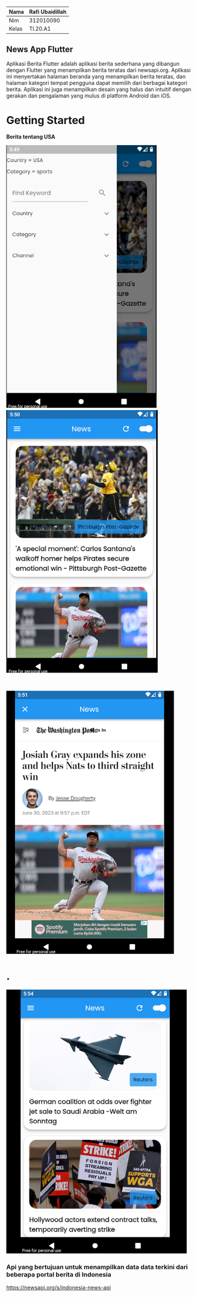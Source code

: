 | Nama  | Rafi Ubaidillah       |
| ----- | --------------------- |
| Nim   | 312010090             |
| Kelas | TI.20.A1              |

## News App Flutter

Aplikasi Berita Flutter adalah aplikasi berita sederhana yang dibangun dengan Flutter yang menampilkan berita teratas dari newsapi.org. Aplikasi ini menyertakan halaman beranda yang menampilkan berita teratas, dan halaman kategori tempat pengguna dapat memilih dari berbagai kategori berita. Aplikasi ini juga menampilkan desain yang halus dan intuitif dengan gerakan dan pengalaman yang mulus di platform Android dan iOS.

# Getting Started

<b> Berita tentang USA </b>

![p](ScreenShots/news%201.png)
![p](ScreenShots/news%202.png)

<br>

![p](ScreenShots/news%203.png)

# .

![p](ScreenShots/news%204.png)

### Api yang bertujuan untuk menampilkan data data terkini dari beberapa portal berita di Indonesia

https://newsapi.org/s/indonesia-news-api
